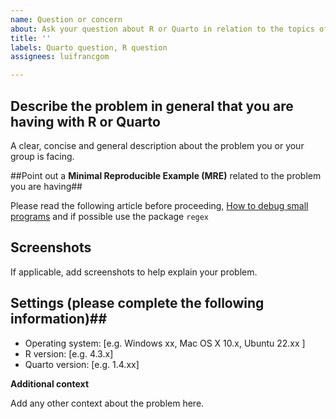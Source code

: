 ```yaml
---
name: Question or concern
about: Ask your question about R or Quarto in relation to the topics of the course
title: ''
labels: Quarto question, R question
assignees: luifrancgom

---
```


## Describe the problem in general that you are having with R or Quarto

A clear, concise and general description about the problem you or your group is facing.

##Point out a **Minimal Reproducible Example (MRE)** related to the problem you are having##

Please read the following article before proceeding, [How to debug small programs](https://ericlippert.com/2014/03/05/how-to-debug-small-programs/) and if possible use the package `regex`

## Screenshots
If applicable, add screenshots to help explain your problem.

## Settings (please complete the following information)##

 - Operating system: [e.g. Windows xx, Mac OS X 10.x, Ubuntu 22.xx ]
 - R version: [e.g. 4.3.x]
 - Quarto version: [e.g. 1.4.xx]

**Additional context**

Add any other context about the problem here.
